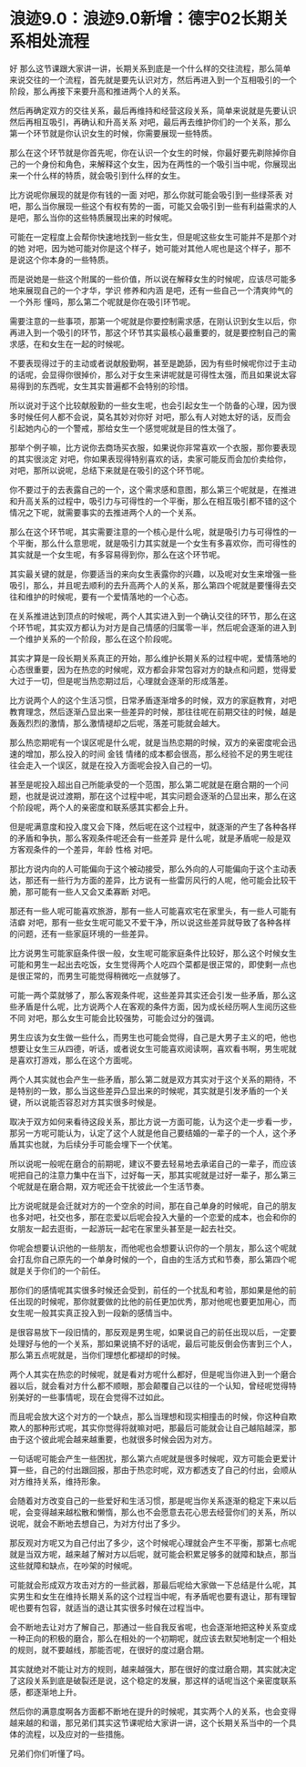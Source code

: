 # 浪迹9.0：浪迹9.0新增：德宇02长期关系相处流程

好 那么这节课跟大家讲一讲，长期关系到底是一个什么样的交往流程，那么简单来说交往的一个流程，首先就是要先认识对方，然后再进入到一个互相吸引的一个阶段，那么再接下来要升高和推进两个人的关系。

然后再确定双方的交往关系，最后再维持和经营这段关系，简单来说就是先要认识然后再相互吸引，再确认和升高关系 对吧，最后再去维护你们的一个关系，那么第一个环节就是你认识女生的时候，你需要展现一些特质。

那么在这个环节就是你首先呢，你在认识一个女生的时候，你最好要先剃除掉你自己的一个身份和角色，来解释这个女生，因为在两性的一个吸引当中呢，你展现出来一个什么样的特质，就会吸引到什么样的女生。

比方说呢你展现的就是你有钱的一面 对吧，那么你就可能会吸引到一些绿茶表 对吧，那么当你展现一些这个有权有势的一面，可能又会吸引到一些有利益需求的人 是吧，那么当你的这些特质展现出来的时候呢。

可能在一定程度上会帮你快速地找到一些女生，但是呢这些女生可能并不是那个对的她 对吧，因为她可能对你是这个样子，她可能对其他人呢也是这个样子，那不是说这个你本身的一些特质。

而是说她是一些这个附属的一些价值，所以说在解释女生的时候呢，应该尽可能多地来展现自己的一个才华，学识 修养和内涵 是吧，还有一些自己一个清爽帅气的一个外形 懂吗，那么第二个呢就是你在吸引环节呢。

需要注意的一些事项，那第一个呢就是你要控制需求感，在刚认识到女生以后，你再进入到一个吸引的环节，那这个环节其实最核心最重要的，就是要控制自己的需求感，在和女生在一起的时候呢。

不要表现得过于的主动或者说献殷勤啊，甚至是跪舔，因为有些时候呢你过于主动的话呢，会显得你很掉价，那么对于女生来讲呢就是可得性太强，而且如果说太容易得到的东西呢，女生其实普遍都不会特别的珍惜。

所以说对于这个比较献殷勤的一些女生呢，也会引起女生一个防备的心理，因为很多时候任何人都不会说，莫名其妙对你好 对吧，那么有人对她太好的话，反而会引起她内心的一个警戒，那给女生一个感觉呢就是目的性太强了。

那举个例子嘛，比方说你去商场买衣服，如果说你非常喜欢一个衣服，那你要表现的其实很淡定 对吧，你如果表现得特别喜欢的话，卖家可能反而会加价卖给你，对吧，那所以说呢，总结下来就是在吸引的这个环节呢。

你不要过于的去表露自己的一个，这个需求感和意图，那么第三个呢就是，在推进和升高关系的过程中，吸引力与可得性的一个平衡，那么在相互吸引都不错的这个情况之下呢，就需要事实的去推进两个人的一个关系。

那么在这个环节呢，其实需要注意的一个核心是什么呢，就是吸引力与可得性的一个平衡，那么什么意思呢，就是吸引力其实就是一个女生有多喜欢你，而可得性的其实就是一个女生呢，有多容易得到你，那么在这个环节呢。

其实最关键的就是，你要适当的来向女生表露你的兴趣，以及呢对女生来增强一些吸引，那么，并且呢去顺利的去升高两个人的关系，那么第四个呢就是要懂得去交往和维护的时候呢，要有一个爱情落地的一个心态。

在关系推进达到顶点的时候呢，两个人其实进入到一个确认交往的环节，那么在这个环节呢，其实双方都认为对方是自己情感的归属零一半，然后呢会逐渐的进入到一个维护关系的一个阶段，那么在这个阶段呢。

其实才算是一段长期关系真正的开始，那么维护长期关系的过程中呢，爱情落地的心态很重要，因为在热恋的时候呢，双方都会非常包容对方的缺点和问题，觉得爱大过于一切，但是呢当热恋期过后，心理就会逐渐的形成落差。

比方说两个人的这个生活习惯，日常矛盾逐渐增多的时候，双方的家庭教育，对吧教育理念，然后逐渐凸显出来一些差异的时候，那往往呢在前期交往的时候，越是轰轰烈烈的激情，那么激情褪却之后呢，落差可能就会越大。

那么热恋期呢有一个误区呢是什么呢，就是当热恋期的时候，双方的亲密度呢会迅速的增加，那么投入的时间 金钱 情绪的成本都会很高，那么经验不足的男生呢往往会走入一个误区，就是在投入方面呢会投入自己的一切。

甚至是呢投入超出自己所能承受的一个范围，那么第二呢就是在磨合期的一个问题，也就是说过渡期，那在这个过程中呢，其实问题会逐渐的凸显出来，那么在这个阶段呢，两个人的亲密度和联系感其实都会上升。

但是呢满意度和投入度又会下降，然后呢在这个过程中，就逐渐的产生了各种各样的矛盾和争执，那么客观条件呢还会有一些差异 是什么呢，就是矛盾呢一般是双方客观条件的一个差异，年龄 性格 对吧。

那比方说内向的人可能偏向于这个被动接受，那么外向的人可能偏向于这个主动表达，那还有一些行为方面的差异，比方说有一些雷厉风行的人呢，他可能会比较干脆，那可能有一些人又会又柔寡断 对吧。

那还有一些人呢可能喜欢旅游，那有一些人可能喜欢宅在家里头，有一些人可能有洁癖 对吧，那有一些女生呢可能又不爱干净，所以说这些差异就导致了各种各样的问题，还有一些家庭环境的一些差异。

比方说男生可能家庭条件很一般，女生呢可能家庭条件比较好，那么这个时候女生可能和男生一起出去吃饭，女生觉得两个人吃四个菜都是很正常的，即使剩一点也是很正常的，而男生可能觉得稍微吃一点就够了。

可能一两个菜就够了，那么客观条件呢，这些差异其实还会引发一些矛盾，那么这些矛盾是什么呢，比方说两个人在客观的条件方面，因为成长经历啊人生阅历这些不同 对吧，那么女生可能会比较强势，可能会过分的强调。

男生应该为女生做一些什么，而男生也可能会觉得，自己是大男子主义的吧，他也想要让女生三从四德，听话，或者说女生可能喜欢阅读啊，喜欢看书啊，男生呢就是喜欢打游戏，那么在这个方面呢。

两个人其实就也会产生一些矛盾，那么第二就是双方其实对于这个关系的期待，不是特别的一致，那么当这些差异凸显出来的时候呢，其实就是引发矛盾的一个关键，所以说能否容忍对方其实很多时候是。

取决于双方如何来看待这段关系，那比方说一方面可能，认为这个走一步看一步，那另一方呢可能认为，认定了这个人就是他自己要结婚的一辈子的一个人，这个矛盾其实也就，为后续分手可能会埋下一个伏笔。

所以说呢一般呢在磨合的前期呢，建议不要去轻易地去承诺自己的一辈子，而应该呢把自己的注意力集中在当下，过好每一天，那其实呢就是过好一辈子，那么第三个呢就是在磨合期，双方呢还会干扰彼此一个生活节奏。

比方说呢就是会迁就对方的一个空余的时间，那在自己单身的时候呢，自己的朋友也多对吧，社交也多，那在恋爱以后呢会投入大量的一个恋爱的成本，也会和你的女朋友一起去逛街，一起游玩一起宅在家里头甚至是一起去社交。

你呢会想要认识他的一些朋友，而他呢也会想要认识你的一个朋友，那么这个呢就会打乱你自己原先的一个单身时候的一个，自由的生活方式和节奏，那么第四个呢就是关于你们的一个前任。

那你们的感情呢其实很多时候还会受到，前任的一个扰乱和考验，那如果是他的前任出现的时候呢，那你就要做的比他的前任更加优秀，那对他呢也要更加用心，而女生呢一般其实真正投入到一段新的感情当中。

是很容易放下一段旧情的，那反观是男生呢，如果说自己的前任出现以后，一定要处理好与他的一个关系，那如果说搞不好的话呢，最后可能反倒会伤害到三个人，那么第五点呢就是，当你们理想化都褪却的时候。

两个人其实在热恋的时候呢，就是看对方呢什么都好，但是呢当你进入到一个磨合器以后，就会看对方什么都不顺眼，那会颠覆自己以往的一个认知，曾经呢觉得特别美好的一些事情呢，现在会觉得不过如此。

而且呢会放大这个对方的一个缺点，那么当理想和现实相撞击的时候，你这种自欺欺人的那种形式呢，其实你觉得将就嘛对吧，那最后可能就会让自己越陷越深，那由于这个彼此呢会越来越重要，也就很多时候会因为对方。

一句话呢可能会产生一些困扰，那么第六点呢就是很多时候呢，双方可能会更爱计算一些，自己的付出跟回报，那由于热恋时呢，双方都透支了自己的付出，会顺从对方维持关系，维持形象。

会随着对方改变自己的一些爱好和生活习惯，那是呢当你关系逐渐的稳定下来以后呢，会变得越来越松散和懒惰，那么也不会愿意去花心思去经营你们的关系，所以说呢，就会不断地去想自己，为对方付出了多少。

那反观对方呢又为自己付出了多少，这个时候呢心理就会产生不平衡，那第七点呢就是当双方呢，越来越了解对方以后呢，就可能会积累足够多的就障和缺点，那当这些就障和缺点，在吵架的时候呢。

可能就会形成双方攻击对方的一些武器，那最后呢给大家做一下总结是什么呢，其实男生和女生在维持长期关系的这个过程当中呢，有矛盾呢也要有退让，那有理智呢也要有包容，就适当的退让其实很多时候在过程当中。

会不断地去让对方了解自己，那通过一些自我反省呢，也会逐渐地把这种关系变成一种正向的积极的磨合，那么在相处的一个初期呢，就应该去默契地制定一个相处的规则，就不要越线，那能否呢，在很好的度过磨合期。

其实就绝对不能让对方的规则，越来越强大，那在很好的度过磨合期，其实就决定了这段关系到底是破裂还是说，这个稳定的发展，那这样的话呢当这个亲密度联系感，都逐渐地上升。

然后你的满意度啊各方面都不断地在提升的时候呢，其实两个人的关系，也会变得越来越的和谐，那兄弟们其实这节课呢给大家讲一讲，这个长期关系当中的一个具体的流程，以及应对的一些措施。

兄弟们你们听懂了吗。